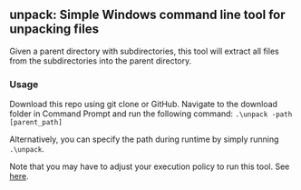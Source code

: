 ## unpack: Simple Windows command line tool for unpacking files 

Given a parent directory with subdirectories, this tool will extract all files from the subdirectories into the parent directory.

### Usage

Download this repo using git clone or GitHub. Navigate to the download folder in Command Prompt and run the following command:
```.\unpack -path [parent_path]```

Alternatively, you can specify the path during runtime by simply running `.\unpack`.

Note that you may have to adjust your execution policy to run this tool. See [here](https://learn.microsoft.com/en-us/powershell/module/microsoft.powershell.security/set-executionpolicy?view=powershell-7.5).
